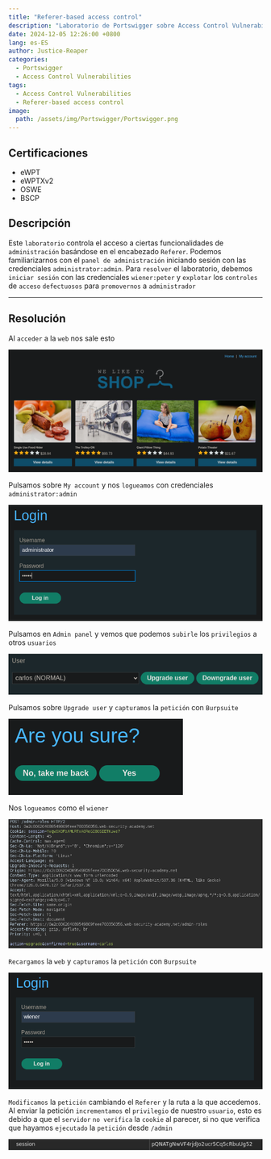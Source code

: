```yaml
---
title: "Referer-based access control"
description: "Laboratorio de Portswigger sobre Access Control Vulnerabilities"
date: 2024-12-05 12:26:00 +0800
lang: es-ES
author: Justice-Reaper
categories:
  - Portswigger
  - Access Control Vulnerabilities
tags:
  - Access Control Vulnerabilities
  - Referer-based access control
image:
  path: /assets/img/Portswigger/Portswigger.png
---
```


## Certificaciones

- eWPT
- eWPTXv2
- OSWE
- BSCP
  
## Descripción

Este `laboratorio` controla el acceso a ciertas funcionalidades de `administración` basándose en el encabezado `Referer`. Podemos familiarizarnos con el `panel de administración` iniciando sesión con las credenciales `administrator:admin`. Para `resolver` el laboratorio, debemos `iniciar sesión` con las credenciales `wiener:peter` y `explotar` los `controles` de `acceso` `defectuosos` para `promovernos` a `administrador`

---

## Resolución

Al `acceder` a la `web` nos sale esto

![](/assets/img/Access-Control-Vulnerabilities-Lab-12/image_1.png)

Pulsamos sobre `My account` y nos `logueamos` con credenciales `administrator:admin`

![](/assets/img/Access-Control-Vulnerabilities-Lab-12/image_2.png)

Pulsamos en `Admin panel` y vemos que podemos `subirle` los `privilegios` a otros `usuarios`

![](/assets/img/Access-Control-Vulnerabilities-Lab-12/image_3.png)

Pulsamos sobre `Upgrade user` y `capturamos` la `petición` con `Burpsuite`

![](/assets/img/Access-Control-Vulnerabilities-Lab-12/image_4.png)

Nos `logueamos` como el `wiener`

![](/assets/img/Access-Control-Vulnerabilities-Lab-12/image_5.png)

`Recargamos` la `web` y `capturamos` la `petición` con `Burpsuite`

![](/assets/img/Access-Control-Vulnerabilities-Lab-12/image_6.png)

`Modificamos` la `petición` cambiando el `Referer` y la ruta a la que accedemos. Al enviar la petición `incrementamos` el `privilegio` de nuestro `usuario`, esto es debido a que el `servidor` `no verifica` la `cookie` al parecer, si no que verifica que hayamos `ejecutado` la `petición` desde `/admin`

![](/assets/img/Access-Control-Vulnerabilities-Lab-12/image_7.png)
